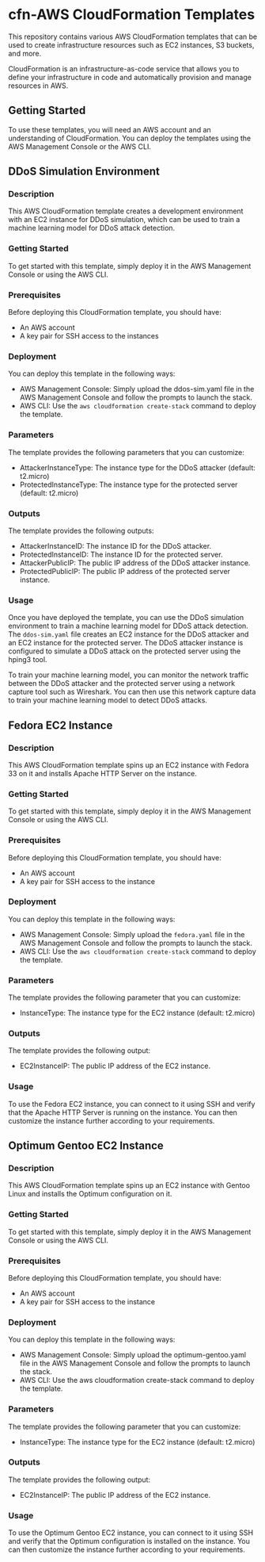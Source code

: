 # cfn-AWS CloudFormation Templates
This repository contains various AWS CloudFormation templates that can be used to create infrastructure resources such as EC2 instances, S3 buckets, and more.

CloudFormation is an infrastructure-as-code service that allows you to define your infrastructure in code and automatically provision and manage resources in AWS.

## Getting Started

To use these templates, you will need an AWS account and an understanding of CloudFormation. You can deploy the templates using the AWS Management Console or the AWS CLI.

## DDoS Simulation Environment

### Description

This AWS CloudFormation template creates a development environment with an EC2 instance for DDoS simulation, which can be used to train a machine learning model for DDoS attack detection.

### Getting Started

To get started with this template, simply deploy it in the AWS Management Console or using the AWS CLI.

### Prerequisites

Before deploying this CloudFormation template, you should have:

- An AWS account
- A key pair for SSH access to the instances

### Deployment

You can deploy this template in the following ways:

- AWS Management Console: Simply upload the ddos-sim.yaml file in the AWS Management Console and follow the prompts to launch the stack.
- AWS CLI: Use the `aws cloudformation create-stack` command to deploy the template.

### Parameters

The template provides the following parameters that you can customize:

- AttackerInstanceType: The instance type for the DDoS attacker (default: t2.micro)
- ProtectedInstanceType: The instance type for the protected server (default: t2.micro)

### Outputs

The template provides the following outputs:

- AttackerInstanceID: The instance ID for the DDoS attacker.
- ProtectedInstanceID: The instance ID for the protected server.
- AttackerPublicIP: The public IP address of the DDoS attacker instance.
- ProtectedPublicIP: The public IP address of the protected server instance.

### Usage

Once you have deployed the template, you can use the DDoS simulation environment to train a machine learning model for DDoS attack detection. The `ddos-sim.yaml` file creates an EC2 instance for the DDoS attacker and an EC2 instance for the protected server. The DDoS attacker instance is configured to simulate a DDoS attack on the protected server using the hping3 tool.

To train your machine learning model, you can monitor the network traffic between the DDoS attacker and the protected server using a network capture tool such as Wireshark. You can then use this network capture data to train your machine learning model to detect DDoS attacks.

## Fedora EC2 Instance

### Description

This AWS CloudFormation template spins up an EC2 instance with Fedora 33 on it and installs Apache HTTP Server on the instance.

### Getting Started

To get started with this template, simply deploy it in the AWS Management Console or using the AWS CLI.

### Prerequisites

Before deploying this CloudFormation template, you should have:

- An AWS account
- A key pair for SSH access to the instance

### Deployment

You can deploy this template in the following ways:

- AWS Management Console: Simply upload the `fedora.yaml` file in the AWS Management Console and follow the prompts to launch the stack.
- AWS CLI: Use the `aws cloudformation create-stack` command to deploy the template.

### Parameters

The template provides the following parameter that you can customize:

- InstanceType: The instance type for the EC2 instance (default: t2.micro)

### Outputs

The template provides the following output:

- EC2InstanceIP: The public IP address of the EC2 instance.

### Usage
To use the Fedora EC2 instance, you can connect to it using SSH and verify that the Apache HTTP Server is running on the instance. You can then customize the instance further according to your requirements.

## Optimum Gentoo EC2 Instance

### Description
This AWS CloudFormation template spins up an EC2 instance with Gentoo Linux and installs the Optimum configuration on it.

### Getting Started
To get started with this template, simply deploy it in the AWS Management Console or using the AWS CLI.

### Prerequisites
Before deploying this CloudFormation template, you should have:

- An AWS account
- A key pair for SSH access to the instance

### Deployment
You can deploy this template in the following ways:

- AWS Management Console: Simply upload the optimum-gentoo.yaml file in the AWS Management Console and follow the prompts to launch the stack.
- AWS CLI: Use the aws cloudformation create-stack command to deploy the template.

### Parameters
The template provides the following parameter that you can customize:

- InstanceType: The instance type for the EC2 instance (default: t2.micro)

### Outputs
The template provides the following output:

- EC2InstanceIP: The public IP address of the EC2 instance.

### Usage
To use the Optimum Gentoo EC2 instance, you can connect to it using SSH and verify that the Optimum configuration is installed on the instance. You can then customize the instance further according to your requirements.
